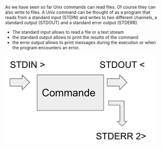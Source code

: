 As we have seen so far Unix commands can read files. Of course they can also write to files.
A Unix command can be thought of as a program that reads from a standard input (STDIN) and writes to two different channels, a standard output (STDOUT) and a standard error output (STDERR). 

- The standard input allows to read a file or a text stream
- the standard output allows to print the results of the command
- the error output allows to print messages during the execution or when the program encounters an error.
 
![](io_cmd.png)